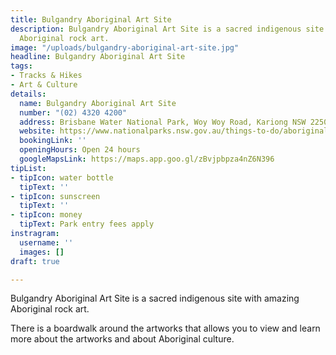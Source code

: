 ```yaml
---
title: Bulgandry Aboriginal Art Site
description: Bulgandry Aboriginal Art Site is a sacred indigenous site with amazing
  Aboriginal rock art.
image: "/uploads/bulgandry-aboriginal-art-site.jpg"
headline: Bulgandry Aboriginal Art Site
tags:
- Tracks & Hikes
- Art & Culture
details:
  name: Bulgandry Aboriginal Art Site
  number: "(02) 4320 4200"
  address: Brisbane Water National Park, Woy Woy Road, Kariong NSW 2250
  website: https://www.nationalparks.nsw.gov.au/things-to-do/aboriginal-sites/bulgandry-art-site-aboriginal-place/visitor-info
  bookingLink: ''
  openingHours: Open 24 hours
  googleMapsLink: https://maps.app.goo.gl/zBvjpbpza4nZ6N396
tipList:
- tipIcon: water bottle
  tipText: ''
- tipIcon: sunscreen
  tipText: ''
- tipIcon: money
  tipText: Park entry fees apply
instragram:
  username: ''
  images: []
draft: true

---
```

Bulgandry Aboriginal Art Site is a sacred indigenous site with amazing Aboriginal rock art.

There is a boardwalk around the artworks that allows you to view and learn more about the artworks and about Aboriginal culture.